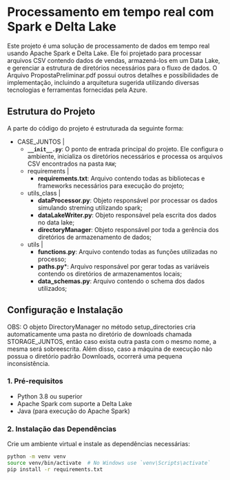 # Processamento em tempo real com Spark e Delta Lake

Este projeto é uma solução de processamento de dados em tempo real usando Apache Spark e Delta Lake. Ele foi projetado para processar arquivos CSV contendo dados de vendas, armazená-los em um Data Lake, e gerenciar a estrutura de diretórios necessários para o fluxo de dados.
O Arquivo PropostaPreliminar.pdf possui outros detalhes e possibilidades de implementação, incluindo a arquitetura sugerida utilizando diversas tecnologias e ferramentas fornecidas pela Azure.

## Estrutura do Projeto

A parte do código do projeto é estruturada da seguinte forma:

- CASE_JUNTOS
    |
    - **`__init__.py`**: O ponto de entrada principal do projeto. Ele configura o ambiente, inicializa os diretórios necessários e processa os arquivos CSV encontrados na pasta `RAW`;
    - requirements
        |
        - **requirements.txt**: Arquivo contendo todas as bibliotecas e frameworks necessários para execução do projeto;
    - utils_class
        |
        - **dataProcessor.py**: Objeto responsável por processar os dados simulando streming utilizando spark;
        - **dataLakeWriter.py**: Objeto responsável pela escrita dos dados no data lake;
        - **directoryManager**: Objeto responsável por toda a gerência dos diretórios de armazenamento de dados;
    - utils
        |
        - **functions.py**: Arquivo contendo todas as funções utilizadas no processo;
        - **paths.py***: Arquivo responsável por gerar todas as variáveis contendo os diretórios de armazenamentos locais;
        - **data_schemas.py**: Arquivo contendo o schema dos dados utilizados;

## Configuração e Instalação

OBS: O objeto DirectoryManager no método setup_directories cria automaticamente uma pasta no diretório de downloads chamada  STORAGE_JUNTOS, então caso exista outra pasta com o mesmo nome, a mesma será sobreescrita. Além disso, caso a máquina de execução não possua o diretório padrão Downloads, ocorrerá uma pequena inconsistência.

### 1. Pré-requisitos

- Python 3.8 ou superior
- Apache Spark com suporte a Delta Lake
- Java (para execução do Apache Spark)

### 2. Instalação das Dependências

Crie um ambiente virtual e instale as dependências necessárias:

```bash
python -m venv venv
source venv/bin/activate  # No Windows use `venv\Scripts\activate`
pip install -r requirements.txt
